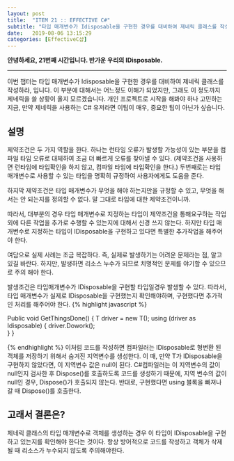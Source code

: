 ```yaml
---
layout: post
title:  "ITEM 21 :: EFFECTIVE C#"
subtitle: "타입 매개변수가 Idisposable을 구현한 경우를 대비하여 제네릭 클래스를 작성하라"
date:   2019-08-06 13:15:29
categories: [EffectiveC샵]
---
```


**안녕하세요, 21번째 시간입니다. 반가운 우리의 IDisposable.**

___

이번 챕터는 타입 매개변수가 Idisposable을 구현한 경우를 대비하여 제네릭 클래스를 작성하라, 입니다.
이 부분에 대해서는 어느정도 이해가 되었지만, 그래도 이 정도까지 제네릭을 쓸 상황이 올지 모르겠습니다. 개인 프로젝트로 시작을 해봐야 하나 고민하는 지금, 
만약 제네릭을 사용하는 C# 유저라면 이팁이 매우, 중요한 팁이 아닌가 싶습니다.

## 설명

제약조건은 두 가지 역할을 한다. 하나는 런타임 오류가 발생할 가능성이 있는 부분을 컴파일 타임 오류로 대체하여 조금 더 빠르게 오류를 찾아낼 수 있다. (제약조건을 사용하면 런타임에 타입확인을 하지 않고, 컴파일 타임에 타입확인을 한다.)
두번째로는 타입 매개변수로 사용할 수 있는 타입을 명확히 규정하여 사용자에게도 도움을 준다.

하지막 제약조건은 타입 매개변수가 무엇을 해야 하는지만을 규정할 수 있고, 무엇을 해서는 안 되는지를 정의할 수 없다. 말 그대로 타입에 대한 제약조건이니까.

따라서, 대부분의 경우 타입 매개변수로 지정하는 타입이 제약조건을 통해요구하는 작업 외에 다른 작업을 추가로 수행할 수 있는지에 대해서 신경 쓰지 않는다. 하지만 타입 매개변수로 지정하는 타입이 IDisposable을 구현하고 있다면 특별한 추가작업을 해주어야 한다.

여담으로 실제 사례는 조금 복잡하다.
즉, 실제로 발생하기는 어려운 문제라는 점, 알고 있길 바란다. 하지만, 발생하면 리소스 누수가 되므로 치명적인 문제를 야기할 수 있으므로 주의 해야 한다.

발생조건은 타입매개변수가 IDisposable을 구현할 타입일경우 발생할 수 있다.
따라서, 타입 매개변수가 실제로 IDisposable을 구현했는지 확인해야하며, 구현했다면 추가적인 처리를 해주어야 한다.
{% highlight javascript %}

Public void GetThingsDone()
{
    T driver = new T();
    using (driver as Idisposable)
    {
         driver.Dowork();   
    }
}

{% endhighlight %} 
이처럼 코드를 작성하면 컴파일러는 IDisposable로 형변환 된 객체를 저장하기 위해서 숨겨진 지역변수를 생성한다. 이 때, 만약 T가 IDisposable을 구현하지 않았다면, 이 지역변수 값은 null이 된다. C#컴파일러는 이 지역변수의 값이 null인지 검사한 후 Dispose()를 호출하도록 코드를 생성하기 때문에, 지역 변수의 값이 null인 경우, Dispose()가 호출되지 않는다.
반대로, 구현했다면 using 블록을 빠져나갈 때 Dispose()를 호출한다.


## 고래서 결론은?

제네릭 클래스의 타입 매개변수로 객체를 생성하는 경우 이 타입이 IDisposable을 구현하고 있는지를 확인해야 한다는 것이다. 
항상 방어적으로 코드를 작성하고 객체가 삭제될 때 리소스가 누수되지 않도록 주의해야한다.





















